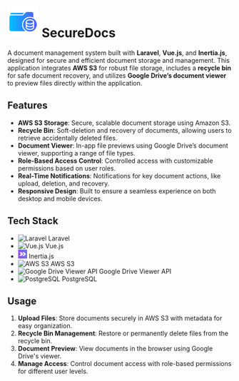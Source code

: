 # <img src="public/img/securedocs_logo.png" alt="SecureDocs Logo" width="70" /> SecureDocs

A document management system built with **Laravel**, **Vue.js**, and **Inertia.js**, designed for secure and efficient document storage and management. This application integrates **AWS S3** for robust file storage, includes a **recycle bin** for safe document recovery, and utilizes **Google Drive’s document viewer** to preview files directly within the application.

## Features

- **AWS S3 Storage**: Secure, scalable document storage using Amazon S3.
- **Recycle Bin**: Soft-deletion and recovery of documents, allowing users to retrieve accidentally deleted files.
- **Document Viewer**: In-app file previews using Google Drive’s document viewer, supporting a range of file types.
- **Role-Based Access Control**: Controlled access with customizable permissions based on user roles.
- **Real-Time Notifications**: Notifications for key document actions, like upload, deletion, and recovery.
- **Responsive Design**: Built to ensure a seamless experience on both desktop and mobile devices.

## Tech Stack

- <img src="https://upload.wikimedia.org/wikipedia/commons/9/9a/Laravel.svg" alt="Laravel" width="20"/> Laravel
- <img src="https://upload.wikimedia.org/wikipedia/commons/9/95/Vue.js_Logo_2.svg" alt="Vue.js" width="20"/> Vue.js
- <img src="public/img/inertia_logo.png" alt="Inertia.js" width="20"/> Inertia.js
- <img src="https://a0.awsstatic.com/libra-css/images/logos/aws_logo_smile_1200x630.png" alt="AWS S3" width="20"/> AWS S3
- <img src="https://www.gstatic.com/images/branding/product/2x/drive_2020q4_48dp.png" alt="Google Drive Viewer API" width="20"/> Google Drive Viewer API
- <img src="https://upload.wikimedia.org/wikipedia/commons/2/29/Postgresql_elephant.svg" alt="PostgreSQL" width="20"/> PostgreSQL

## Usage

1. **Upload Files**: Store documents securely in AWS S3 with metadata for easy organization.
2. **Recycle Bin Management**: Restore or permanently delete files from the recycle bin.
3. **Document Preview**: View documents in the browser using Google Drive's viewer.
4. **Manage Access**: Control document access with role-based permissions for different user levels.
